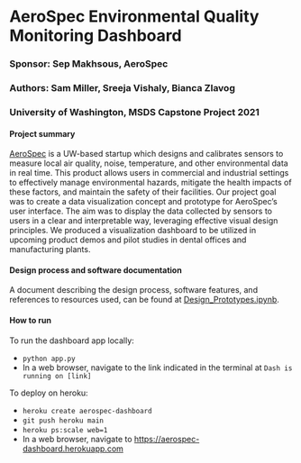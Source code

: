 # AeroSpec Environmental Quality Monitoring Dashboard

### Sponsor: Sep Makhsous, AeroSpec
### Authors: Sam Miller, Sreeja Vishaly, Bianca Zlavog
### University of Washington, MSDS Capstone Project 2021


#### Project summary
[AeroSpec](https://www.aerospec.io/) is a UW-based startup which designs and calibrates sensors to measure local air quality, noise, temperature, and other environmental data in real time. This product allows users in commercial and industrial settings to effectively manage environmental hazards, mitigate the health impacts of these factors, and maintain the safety of their facilities. Our project goal was to create a data visualization concept and prototype for AeroSpec’s user interface. The aim was to display the data collected by sensors to users in a clear and interpretable way, leveraging effective visual design principles. We produced a visualization dashboard to be utilized in upcoming product demos and pilot studies in dental offices and manufacturing plants.


#### Design process and software documentation
A document describing the design process, software features, and references to resources used, can be found at [Design_Prototypes.ipynb](https://github.com/sammiller11235/Aerospec-Data-Viz/blob/main/Design_Prototypes.ipynb).


#### How to run
To run the dashboard app locally:
* `python app.py`
* In a web browser, navigate to the link indicated in the terminal at `Dash is running on [link]`

To deploy on heroku:
* `heroku create aerospec-dashboard`
* `git push heroku main`
* `heroku ps:scale web=1`
* In a web browser, navigate to https://aerospec-dashboard.herokuapp.com
